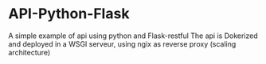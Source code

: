 # API-Python-Flask
A simple example of api using python and Flask-restful
The api is Dokerized and deployed in a WSGI serveur, using ngix as reverse proxy (scaling architecture)
